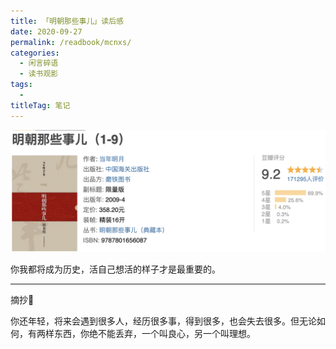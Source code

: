 ```yaml
---
title: 「明朝那些事儿」读后感
date: 2020-09-27
permalink: /readbook/mcnxs/
categories: 
  - 闲言碎语
  - 读书观影
tags: 
  - 
titleTag: 笔记
---
```


![Alt text](../../../../@assets/db/mcnxs.png)



你我都将成为历史，活自己想活的样子才是最重要的。


----


摘抄🌟


你还年轻，将来会遇到很多人，经历很多事，得到很多，也会失去很多。但无论如何，有两样东西，你绝不能丢弃，一个叫良心，另一个叫理想。